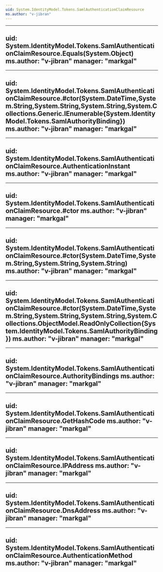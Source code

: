 ```yaml
---
uid: System.IdentityModel.Tokens.SamlAuthenticationClaimResource
ms.author: "v-jibran"
---
```


---
uid: System.IdentityModel.Tokens.SamlAuthenticationClaimResource.Equals(System.Object)
ms.author: "v-jibran"
manager: "markgal"
---

---
uid: System.IdentityModel.Tokens.SamlAuthenticationClaimResource.#ctor(System.DateTime,System.String,System.String,System.String,System.Collections.Generic.IEnumerable{System.IdentityModel.Tokens.SamlAuthorityBinding})
ms.author: "v-jibran"
manager: "markgal"
---

---
uid: System.IdentityModel.Tokens.SamlAuthenticationClaimResource.AuthenticationInstant
ms.author: "v-jibran"
manager: "markgal"
---

---
uid: System.IdentityModel.Tokens.SamlAuthenticationClaimResource.#ctor
ms.author: "v-jibran"
manager: "markgal"
---

---
uid: System.IdentityModel.Tokens.SamlAuthenticationClaimResource.#ctor(System.DateTime,System.String,System.String,System.String)
ms.author: "v-jibran"
manager: "markgal"
---

---
uid: System.IdentityModel.Tokens.SamlAuthenticationClaimResource.#ctor(System.DateTime,System.String,System.String,System.String,System.Collections.ObjectModel.ReadOnlyCollection{System.IdentityModel.Tokens.SamlAuthorityBinding})
ms.author: "v-jibran"
manager: "markgal"
---

---
uid: System.IdentityModel.Tokens.SamlAuthenticationClaimResource.AuthorityBindings
ms.author: "v-jibran"
manager: "markgal"
---

---
uid: System.IdentityModel.Tokens.SamlAuthenticationClaimResource.GetHashCode
ms.author: "v-jibran"
manager: "markgal"
---

---
uid: System.IdentityModel.Tokens.SamlAuthenticationClaimResource.IPAddress
ms.author: "v-jibran"
manager: "markgal"
---

---
uid: System.IdentityModel.Tokens.SamlAuthenticationClaimResource.DnsAddress
ms.author: "v-jibran"
manager: "markgal"
---

---
uid: System.IdentityModel.Tokens.SamlAuthenticationClaimResource.AuthenticationMethod
ms.author: "v-jibran"
manager: "markgal"
---
